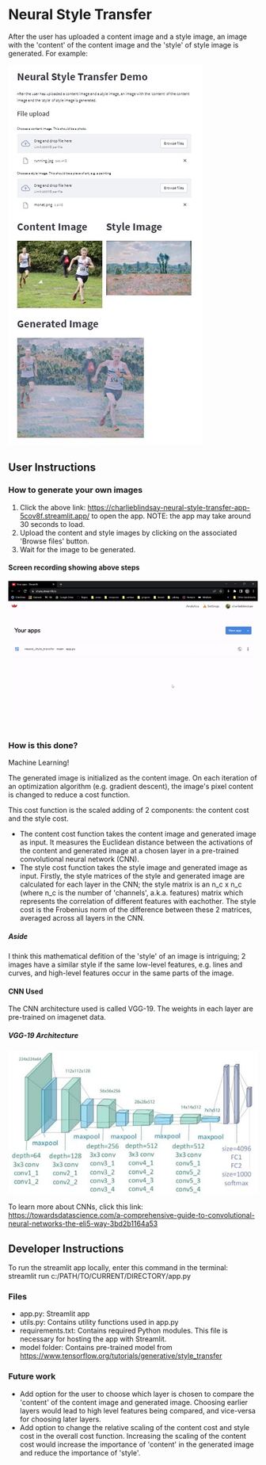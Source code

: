 ﻿# Neural Style Transfer

After the user has uploaded a content image and a style image, an image with the 'content' of the content image and the 'style' of style image is generated. For example:

![alt text](README_images/nst_app.jpg)

## User Instructions
### How to generate your own images
1. Click the above link: https://charlieblindsay-neural-style-transfer-app-5cov8f.streamlit.app/ to open the app. NOTE: the app may take around 30 seconds to load.
2. Upload the content and style images by clicking on the associated 'Browse files' button.
3. Wait for the image to be generated.

#### Screen recording showing above steps
![](https://github.com/charlieblindsay/neural_style_transfer/blob/main/README_images/screen%20recording.gif)

### How is this done?
Machine Learning!

The generated image is initialized as the content image. On each iteration of an optimization algorithm (e.g. gradient descent), the image's pixel content is changed to reduce a cost function.

This cost function is the scaled adding of 2 components: the content cost and the style cost.
- The content cost function takes the content image and generated image as input. It measures the Euclidean distance between the activations of the content and generated image at a chosen layer in a pre-trained convolutional neural network (CNN). 
- The style cost function takes the style image and generated image as input. Firstly, the style matrices of the style and generated image are calculated for each layer in the CNN; the style matrix is an n_c x n_c (where n_c is the number of 'channels', a.k.a. features) matrix which represents the correlation of different features with eachother. The style cost is the Frobenius norm of the difference between these 2 matrices, averaged across all layers in the CNN.

##### Aside
I think this mathematical defition of the 'style' of an image is intriguing; 2 images have a similar style if the same low-level features, e.g. lines and curves, and high-level features occur in the same parts of the image.

#### CNN Used
The CNN architecture used is called VGG-19. The weights in each layer are pre-trained on imagenet data.

##### VGG-19 Architecture
![alt text](README_images/VGG-19.png)

To learn more about CNNs, click this link: https://towardsdatascience.com/a-comprehensive-guide-to-convolutional-neural-networks-the-eli5-way-3bd2b1164a53

## Developer Instructions
To run the streamlit app locally, enter this command in the terminal: streamlit run c:/PATH/TO/CURRENT/DIRECTORY/app.py

### Files
- app.py: Streamlit app
- utils.py: Contains utility functions used in app.py
- requirements.txt: Contains required Python modules. This file is necessary for hosting the app with Streamlit.
- model folder: Contains pre-trained model from https://www.tensorflow.org/tutorials/generative/style_transfer

### Future work
- Add option for the user to choose which layer is chosen to compare the 'content' of the content image and generated image. Choosing earlier layers would lead to high level features being compared, and vice-versa for choosing later layers.
- Add option to change the relative scaling of the content cost and style cost in the overall cost function. Increasing the scaling of the content cost would increase the importance of 'content' in the generated image and reduce the importance of 'style'.